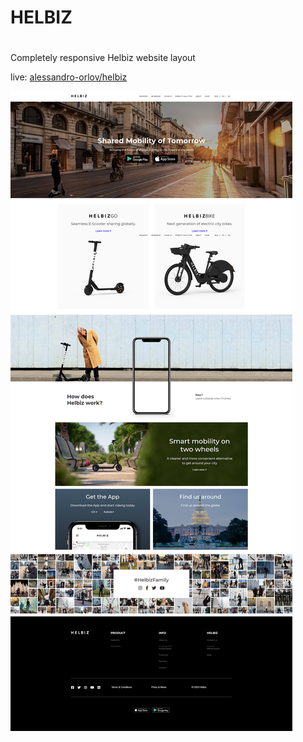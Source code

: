 # HELBIZ <h1>

Completely responsive Helbiz website layout

live: [alessandro-orlov/helbiz](https://alessandro-orlov.github.io/html-css-helbiz/)

![helbiz preview](https://github.com/alessandro-orlov/projects-preview-images/blob/main/Helbiz-by-Alexander-Orlov.jpg)
